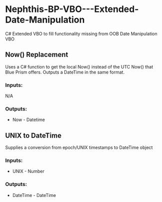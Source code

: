 # Nephthis-BP-VBO---Extended-Date-Manipulation
C# Extended VBO to fill functionality missing from OOB Date Manipulation VBO

## Now() Replacement
Uses a C# function to get the local Now() instead of the UTC Now() that Blue Prism offers. Outputs a DateTime in the same format.

### Inputs:
N/A

### Outputs:
* Now - Datetime

## UNIX to DateTime
Supplies a conversion from epoch/UNIX timestamps to DateTime object

### Inputs:
* UNIX - Number

### Outputs:
* DateTime - DateTime
